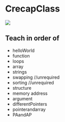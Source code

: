 # CrecapClass

<img src="/images/cc.png">

## Teach in order of

* helloWorld
* function
* loops
* array
* strings
* swapping //unrequired
* sorting //unrequired
* structure
* memory address
* argument
* differentPointers
* pointerandarray
* PAandAP
